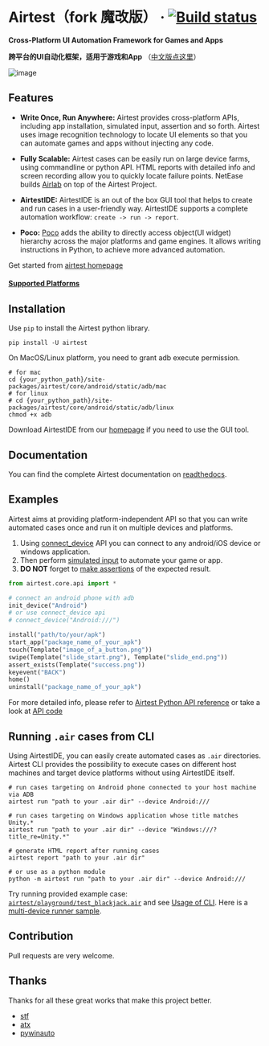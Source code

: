 # Airtest（fork 魔改版） &middot; [![Build status](https://travis-ci.org/AirtestProject/Airtest.svg?branch=master)](https://travis-ci.org/AirtestProject/Airtest)

**Cross-Platform UI Automation Framework for Games and Apps**

**跨平台的UI自动化框架，适用于游戏和App** （[中文版点这里](./README_zh.md)）


![image](./demo.gif)


## Features

*   **Write Once, Run Anywhere:** Airtest provides cross-platform APIs, including app installation, simulated input, assertion and so forth. Airtest uses image recognition technology to locate UI elements so that you can automate games and apps without injecting any code. 

*   **Fully Scalable:** Airtest cases can be easily run on large device farms, using commandline or python API. HTML reports with detailed info and screen recording allow you to quickly locate failure points. NetEase builds [Airlab](https://airlab.163.com/) on top of the Airtest Project.

*   **AirtestIDE:** AirtestIDE is an out of the box GUI tool that helps to create and run cases in a user-friendly way. AirtestIDE supports a complete automation workflow: ``create -> run -> report``.

*   **Poco:** [Poco](https://github.com/AirtestProject/Poco) adds the ability to directly access object(UI widget) hierarchy across the major platforms and game engines. It allows writing instructions in Python, to achieve more advanced automation.

Get started from [airtest homepage](http://airtest.netease.com/)

#### [Supported Platforms](./docs/wiki/device/platforms.md)


## Installation

Use `pip` to install the Airtest python library. 

```Shell
pip install -U airtest
```

On MacOS/Linux platform, you need to grant adb execute permission.

```Shell
# for mac
cd {your_python_path}/site-packages/airtest/core/android/static/adb/mac
# for linux
# cd {your_python_path}/site-packages/airtest/core/android/static/adb/linux
chmod +x adb
```

Download AirtestIDE from our [homepage](http://airtest.netease.com/) if you need to use the GUI tool.


## Documentation

You can find the complete Airtest documentation on [readthedocs](http://airtest.readthedocs.io/).


## Examples

Airtest aims at providing platform-independent API so that you can write automated cases once and run it on multiple devices and platforms.

1. Using [connect_device](http://airtest.readthedocs.io/en/latest/README_MORE.html#connect-device) API you can connect to any android/iOS device or windows application.
1. Then perform [simulated input](http://airtest.readthedocs.io/en/latest/README_MORE.html#simulate-input) to automate your game or app.
1. **DO NOT** forget to [make assertions](http://airtest.readthedocs.io/en/latest/README_MORE.html#make-assertion) of the expected result. 

```Python
from airtest.core.api import *

# connect an android phone with adb
init_device("Android")
# or use connect_device api
# connect_device("Android:///")

install("path/to/your/apk")
start_app("package_name_of_your_apk")
touch(Template("image_of_a_button.png"))
swipe(Template("slide_start.png"), Template("slide_end.png"))
assert_exists(Template("success.png"))
keyevent("BACK")
home()
uninstall("package_name_of_your_apk")
```

For more detailed info, please refer to [Airtest Python API reference](http://airtest.readthedocs.io/en/latest/all_module/airtest.core.api.html) or take a look at [API code](./airtest/core/api.py)


## Running ``.air`` cases from CLI

Using AirtestIDE, you can easily create automated cases as ``.air`` directories.
Airtest CLI provides the possibility to execute cases on different host machines and target device platforms without using AirtestIDE itself.

```Shell
# run cases targeting on Android phone connected to your host machine via ADB
airtest run "path to your .air dir" --device Android:///

# run cases targeting on Windows application whose title matches Unity.*
airtest run "path to your .air dir" --device "Windows:///?title_re=Unity.*"

# generate HTML report after running cases
airtest report "path to your .air dir"

# or use as a python module
python -m airtest run "path to your .air dir" --device Android:///
```

Try running provided example case: [``airtest/playground/test_blackjack.air``](./playground/test_blackjack.air) and see [Usage of CLI](http://airtest.readthedocs.io/en/latest/README_MORE.html#running-air-from-cli). Here is a [multi-device runner sample](https://github.com/AirtestProject/multi-device-runner).


## Contribution

Pull requests are very welcome. 


## Thanks

Thanks for all these great works that make this project better.

- [stf](https://github.com/openstf)
- [atx](https://github.com/NetEaseGame/ATX)
- [pywinauto](https://github.com/pywinauto/pywinauto)

